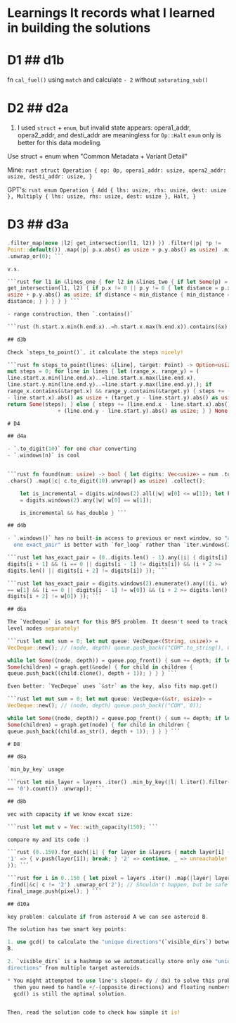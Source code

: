 # Learnings It records what I learned in building the solutions

# D1 ## d1b

fn `cal_fuel()` using `match` and calculate `- 2` without `saturating_sub()`

# D2 ## d2a
1. I used `struct` + `enum`, but invalid state appears: opera1_addr,
   opera2_addr, and desti_addr are meaningless for `Op::Halt` `enum` only is
   better for this data modeling.

Use struct + enum when "Common Metadata + Variant Detail"

Mine: ```rust struct Operation { op: Op, opera1_addr: usize, opera2_addr: usize,
desti_addr: usize, } ```

GPT's: ```rust enum Operation { Add { lhs: usize, rhs: usize, dest: usize },
Multiply { lhs: usize, rhs: usize, dest: usize }, Halt, } ```

# D3 ## d3a

```rust let min_distance = lines_one .iter() .flat_map(|l1| { lines_two .iter()
.filter_map(move |l2| get_intersection(l1, l2)) }) .filter(|p| *p !=
Point::default()) .map(|p| p.x.abs() as usize + p.y.abs() as usize) .min()
.unwrap_or(0); ```

v.s.

```rust for l1 in &lines_one { for l2 in &lines_two { if let Some(p) =
get_intersection(l1, l2) { if p.x != 0 || p.y != 0 { let distance = p.x.abs() as
usize + p.y.abs() as usize; if distance < min_distance { min_distance =
distance; } } } } } ```

- range construction, then `.contains()`

```rust (h.start.x.min(h.end.x)..=h.start.x.max(h.end.x)).contains(&x) ```

## d3b

Check `steps_to_point()`, it calculate the steps nicely!

```rust fn steps_to_point(lines: &[Line], target: Point) -> Option<usize> { let
mut steps = 0; for line in lines { let (range_x, range_y) = (
line.start.x.min(line.end.x)..=line.start.x.max(line.end.x),
line.start.y.min(line.end.y)..=line.start.y.max(line.end.y),); if
range_x.contains(&target.x) && range_y.contains(&target.y) { steps += (target.x
- line.start.x).abs() as usize + (target.y - line.start.y).abs() as usize;
return Some(steps); } else { steps += (line.end.x - line.start.x).abs() as usize
                + (line.end.y - line.start.y).abs() as usize; } } None } ```

# D4

## d4a

- `.to_digit(10)` for one char converting
- `.windows(n)` is cool


```rust fn found(num: usize) -> bool { let digits: Vec<usize> = num .to_string()
.chars() .map(|c| c.to_digit(10).unwrap() as usize) .collect();

    let is_incremental = digits.windows(2).all(|w| w[0] <= w[1]); let has_double
    = digits.windows(2).any(|w| w[0] == w[1]);

    is_incremental && has_double } ```

## d4b

- `.windows()` has no built-in access to previous or next window, so "at least
  one exact_pair" is better with `for_loop` rather than `iter.windows(2)`

```rust let has_exact_pair = (0..digits.len() - 1).any(|i| { digits[i] ==
digits[i + 1] && (i == 0 || digits[i - 1] != digits[i]) && (i + 2 >=
digits.len() || digits[i + 2] != digits[i]) }); ```

```rust let has_exact_pair = digits.windows(2).enumerate().any(|(i, w)| { w[0]
== w[1] && (i == 0 || digits[i - 1] != w[0]) && (i + 2 >= digits.len() ||
digits[i + 2] != w[0]) }); ```

## d6a

The `VecDeque` is smart for this BFS problem. It doesn't need to track level or
level nodes separately!

```rust let mut sum = 0; let mut queue: VecDeque<(String, usize)> =
VecDeque::new(); // (node, depth) queue.push_back(("COM".to_string(), 0));

while let Some((node, depth)) = queue.pop_front() { sum += depth; if let
Some(children) = graph.get(&node) { for child in children {
queue.push_back((child.clone(), depth + 1)); } } } ```

Even better: `VecDeque` uses `&str` as the key, also fits map.get()

```rust let mut sum = 0; let mut queue: VecDeque<(&str, usize)> =
VecDeque::new(); // (node, depth) queue.push_back(("COM", 0));

while let Some((node, depth)) = queue.pop_front() { sum += depth; if let
Some(children) = graph.get(node) { for child in children {
queue.push_back((child.as_str(), depth + 1)); } } } ```

# D8

## d8a

`min_by_key` usage

```rust let min_layer = layers .iter() .min_by_key(|l| l.iter().filter(|&&c| c
== '0').count()) .unwrap(); ```

## d8b

vec with capacity if we know excat size:

```rust let mut v = Vec::with_capacity(150); ```

compare my and its code :)

```rust (0..150).for_each(|i| { for layer in &layers { match layer[i] { '0' |
'1' => { v.push(layer[i]); break; } '2' => continue, _ => unreachable!(), } }
}); ```

```rust for i in 0..150 { let pixel = layers .iter() .map(|layer| layer[i])
.find(|&c| c != '2') .unwrap_or('2'); // Shouldn't happen, but be safe
final_image.push(pixel); } ```

## d10a

key problem: calculate if from asteroid A we can see asteroid B.

The solution has twe smart key points:

1. use gcd() to calculate the "unique directions"(`visible_dirs`) between A and
B.

2. `visible_dirs` is a hashmap so we automatically store only one "unique
directions" from multiple target asteroids.

* You might attempted to use line's slope(= dy / dx) to solve this problem, but
  then you need to handle +/-(opposite directions) and floating numbers. So
  gcd() is still the optimal solution.


Then, read the solution code to check how simple it is!

